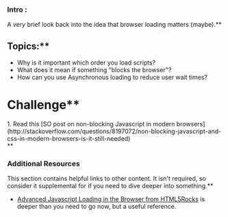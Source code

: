 ### Intro :
>
A *very* brief look back into the idea that browser loading matters (maybe).**


## Topics:**


* Why is it important which order you load scripts?
* What does it mean if something "blocks the browser"?
* How can you use Asynchronous loading to reduce user wait times?
# Challenge**


<div class="lesson-content__panel" markdown="1">
1. Read this [SO post on non-blocking Javascript in modern browsers](http://stackoverflow.com/questions/8197072/non-blocking-javascript-and-css-in-modern-browsers-is-it-still-needed)
</div>**


### Additional Resources
This section contains helpful links to other content. It isn't required, so consider it supplemental for if you need to dive deeper into something.**


* [Advanced Javascript Loading in the Browser from HTML5Rocks](http://www.html5rocks.com/en/tutorials/speed/script-loading/) is deeper than you need to go now, but a useful reference.
